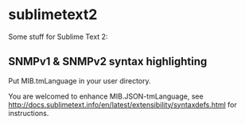 sublimetext2
============

Some stuff for Sublime Text 2:

SNMPv1 & SNMPv2 syntax highlighting
-----------------------------------

Put MIB.tmLanguage in your user directory.

You are welcomed to enhance MIB.JSON-tmLanguage, see http://docs.sublimetext.info/en/latest/extensibility/syntaxdefs.html for instructions.
